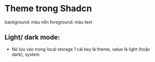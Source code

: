 # Theme trong Shadcn

background: màu nền
foreground: màu text

## Light/ dark mode:
- Nó lưu vào trong local storage 1 cái key là theme, value là light (hoặc dark), system